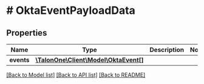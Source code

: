 # # OktaEventPayloadData

## Properties

Name | Type | Description | Notes
------------ | ------------- | ------------- | -------------
**events** | [**\TalonOne\Client\Model\OktaEvent[]**](OktaEvent.md) |  | 

[[Back to Model list]](../../README.md#documentation-for-models) [[Back to API list]](../../README.md#documentation-for-api-endpoints) [[Back to README]](../../README.md)


